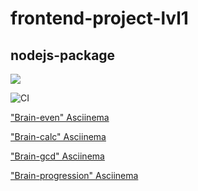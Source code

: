 # frontend-project-lvl1

## nodejs-package


<a href="https://codeclimate.com/github/codeclimate/codeclimate/maintainability"><img src="https://api.codeclimate.com/v1/badges/a99a88d28ad37a79dbf6/maintainability" /></a>

![CI](https://github.com/sergey-ss-solovyov/frontend-project-lvl1/workflows/CI/badge.svg)

<a href="https://asciinema.org/a/g3QIRjkzGvjlHozzYkAVinFSC">"Brain-even" Asciinema</a>

<a href="https://asciinema.org/a/YaB0AyQaONFTXBN0lqXx2OBqk">"Brain-calc" Asciinema</a>

<a href="https://asciinema.org/a/8DNYWr6FNF4qKLZLIssmWnmUR">"Brain-gcd" Asciinema</a>

<a href="https://asciinema.org/a/K33ctoZxHZaBzt3g8ATaWFL6I">"Brain-progression" Asciinema</a>
